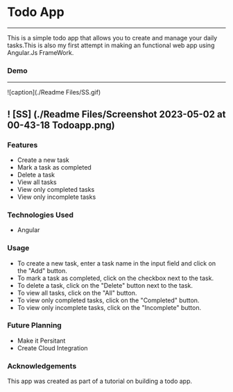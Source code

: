 # Todo App 
---
This is a simple todo app that allows you to create and manage your daily tasks.This is also my first attempt in making an functional web app using Angular.Js FrameWork. 

### Demo 
---
![caption](./Readme Files/SS.gif)

! [SS] (./Readme Files/Screenshot 2023-05-02 at 00-43-18 Todoapp.png)
---
### Features 

- Create a new task
- Mark a task as completed
- Delete a task
- View all tasks
- View only completed tasks
- View only incomplete tasks

### Technologies Used 

- Angular

### Usage 

- To create a new task, enter a task name in the input field and click on the "Add" button.
- To mark a task as completed, click on the checkbox next to the task.
- To delete a task, click on the "Delete" button next to the task.
- To view all tasks, click on the "All" button.
- To view only completed tasks, click on the "Completed" button.
- To view only incomplete tasks, click on the "Incomplete" button.

### Future Planning 

- Make it Persitant
- Create Cloud Integration

### Acknowledgements 

This app was created as part of a tutorial on building a todo app.
